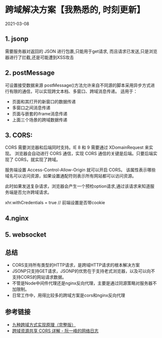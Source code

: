 # 跨域解决方案【我熟悉的, 时刻更新】
2021-03-08
## 1. jsonp
需要服务器对返回的 JSON 进行包裹,只能用于get请求, 而且请求已发送,只是浏览器进行了拦截,还是可能遭到XSS攻击

## 2. postMessage
可设置接受数据来源
postMessage()方法允许来自不同源的脚本采用异步方式进行有限的通信，可以实现跨文本档、多窗口、跨域消息传递。
适用于：
* 页面和其打开的新窗口的数据传递
* 多窗口之间消息传递
* 页面与嵌套的iframe消息传递
* 上面三个场景的跨域数据传递


## 3. CORS:
CORS 需要浏览器和后端同时支持。IE 8 和 9 需要通过 XDomainRequest 来实现。
浏览器会自动进行 CORS 通信，实现 CORS 通信的关键是后端。只要后端实现了 CORS，就实现了跨域。

服务端设置 Access-Control-Allow-Origin 就可以开启 CORS。 该属性表示哪些域名可以访问资源，如果设置通配符则表示所有网站都可以访问资源。

此时如果发送复杂请求，浏览器会产生一个预检option请求,通过该请求来知道服务端是否允许跨域请求。

xhr.withCredentials = true // 前端设置是否带cookie

## 4.nginx

## 5. websocket

## 总结
* CORS支持所有类型的HTTP请求，是跨域HTTP请求的根本解决方案
* JSONP只支持GET请求，JSONP的优势在于支持老式浏览器，以及可以向不支持CORS的网站请求数据。
* 不管是Node中间件代理还是nginx反向代理，主要是通过同源策略对服务器不加限制。
* 日常工作中，用得比较多的跨域方案是cors和nginx反向代理


## 参考链接
* [九种跨域方式实现原理（完整版）](https://juejin.cn/post/6844903767226351623#heading-15)
* [跨域资源共享 CORS 详解 - 阮一峰的网络日志](http://www.ruanyifeng.com/blog/2016/04/cors.html)